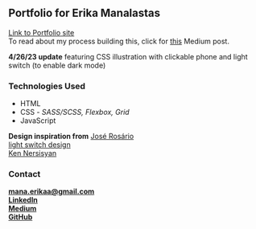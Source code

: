 ## Portfolio for Erika Manalastas

[Link to Portfolio site](https://erikamanalastas.netlify.app/)<br>
To read about my process building this, click for [this](https://medium.com/@erikaangela4/new-portfolio-site-finished-3f31ffa74c95) Medium post.<br>

**4/26/23 update** featuring CSS illustration with clickable phone and light switch (to enable dark mode)

### Technologies Used

- HTML
- CSS - _SASS/SCSS, Flexbox, Grid_
- JavaScript

**Design inspiration from**
[José Rosário](https://codepen.io/JoseRosario/pen/wpxGeE)<br>
[light switch design](https://www.123rf.com/photo_178872484_light-switch-clip-art-vector-illustration.html?vti=o8iv2bekohrr33lgnb-1-84)<br>
[Ken Nersisyan](https://javascript.plainenglish.io/how-to-create-a-dark-mode-with-sass-scss-and-vanilla-javascript-e1c7835cf474)

### Contact

**mana.erikaa@gmail.com**<br>
**[LinkedIn](https://www.linkedin.com/in/erika-manalastas/)**<br>
**[Medium](https://medium.com/@erikaangela4)**<br>
**[GitHub](https://github.com/erikaangela)**
